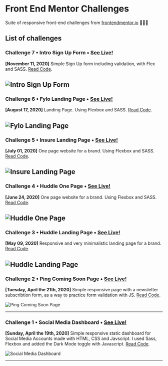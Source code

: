 # Front End Mentor Challenges

Suite of responsive front-end challenges from [frontendmentor.io](https://www.frontendmentor.io/) 👨🏾‍🎨

## List of challenges

### Challenge 7 • Intro Sign Up Form • [See Live!](https://mathcrln.github.io/fem-challenges/07-intro-signup-form)
**[November 11, 2020]** Simple Sign Up form including validation, with Flex and SASS. [Read Code](https://github.com/mathcrln/fem-challenges/tree/master/07-intro-signup-form).

![Intro Sign Up Form](https://mathcrln.github.io/fem-challenges/07-intro-signup-form/design/desktop-preview.jpg)
---

### Challenge 6 • Fylo Landing Page • [See Live!](https://mathcrln.github.io/fem-challenges/06-fylo-landing-page)
**[August 17, 2020]** Landing Page. Using Flexbox and SASS. [Read Code](https://github.com/mathcrln/fem-challenges/tree/master/06-fylo-landing-page).

![Fylo Landing Page](https://mathcrln.github.io/fem-challenges/06-fylo-landing-page/design/desktop-preview.jpg)
---

### Challenge 5 • Insure Landing Page • [See Live!](https://mathcrln.github.io/fem-challenges/05-insure-landing-page)
**[July 01, 2020]** One page website for a brand. Using Flexbox and SASS. [Read Code](https://github.com/mathcrln/fem-challenges/tree/master/05-insure-landing-page).

![Insure Landing Page](https://mathcrln.github.io/fem-challenges/05-insure-landing-page/assets/design/desktop-preview.jpg)
---

### Challenge 4 • Huddle One Page • [See Live!](https://mathcrln.github.io/fem-challenges/04-huddle-onepage/)
**[June 24, 2020]** One page website for a brand. Using Flexbox and SASS. [Read Code](https://github.com/mathcrln/fem-challenges/tree/master/04-huddle-onepage).

![Huddle One Page](https://mathcrln.github.io/fem-challenges/04-huddle-onepage/assets/design/desktop-preview.jpg)
---

### Challenge 3 • Huddle Landing Page • [See Live!](https://mathcrln.github.io/fem-challenges/03-huddle-landing-page/)
**[May 09, 2020]** Responsive and very minimalistic landing page for a brand. [Read Code](https://github.com/mathcrln/fem-challenges/tree/master/03-huddle-landing-page).

![Huddle Landing Page](https://mathcrln.github.io/fem-challenges/03-huddle-landing-page/assets/design/desktop-preview.jpg)
---
### Challenge 2 • Ping Coming Soon Page • [See Live!](https://mathcrln.github.io/fem-challenges/02-coming-soon-page/)
**[Tuesday, April the 21th, 2020]** Simple responsive page with a newsletter subscribtion form, as a way to practice form validation with JS. [Read Code](https://github.com/mathcrln/fem-challenges/tree/master/02-coming-soon-page).

![Ping Coming Soon Page](https://mathcrln.github.io/fem-challenges/02-coming-soon-page/assets/design/desktop-preview.jpg)

---
### Challenge 1 • Social Media Dashboard • [See Live!](https://mathcrln.github.io/fem-challenges/01-social-media-dashboard/)
**[Sunday, April the 19th, 2020]** Simple responsive static dashboard for Social Media Accounts made with HTML, CSS and Javscript. I used Sass, Flexbox and added the Dark Mode toggle with Javascript. [Read Code](https://github.com/mathcrln/fem-challenges/tree/master/01-social-media-dashboard).

![Social Media Dashboard](https://mathcrln.github.io/fem-challenges/01-social-media-dashboard/design/desktop-preview.jpg)

---


